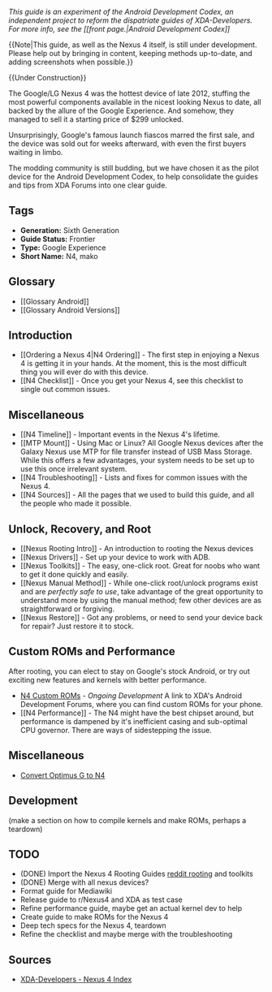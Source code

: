 *This guide is an experiment of the Android Development Codex, an independent project to reform the dispatriate guides of XDA-Developers. For more info, see the [[front page.|Android Development Codex]]*

{{Note|This guide, as well as the Nexus 4 itself, is still under development. Please help out by bringing in content, keeping methods up-to-date, and adding screenshots when possible.}}

{{Under Construction}}

The Google/LG Nexus 4 was the hottest device of late 2012, stuffing the most powerful components available in the nicest looking Nexus to date, all backed by the allure of the Google Experience. And somehow, they managed to sell it a starting price of $299 unlocked.

Unsurprisingly, Google's famous launch fiascos marred the first sale, and the device was sold out for weeks afterward, with even the first buyers waiting in limbo. 

The modding community is still budding, but we have chosen it as the pilot device for the Android Development Codex, to help consolidate the guides and tips from XDA Forums into one clear guide.

## Tags

* **Generation:** Sixth Generation
* **Guide Status:** Frontier
* **Type:** Google Experience
* **Short Name:** N4, mako

## Glossary

* [[Glossary Android]]
* [[Glossary Android Versions]]

## Introduction

* [[Ordering a Nexus 4|N4 Ordering]] - The first step in enjoying a Nexus 4 is getting it in your hands. At the moment, this is the most difficult thing you will ever do with this device.
* [[N4 Checklist]] - Once you get your Nexus 4, see this checklist to single out common issues.

## Miscellaneous

* [[N4 Timeline]] - Important events in the Nexus 4's lifetime.
* [[MTP Mount]] - Using Mac or Linux? All Google Nexus devices after the Galaxy Nexus use MTP for file transfer instead of USB Mass Storage. While this offers a few advantages, your system needs to be set up to use this once irrelevant system.
* [[N4 Troubleshooting]] - Lists and fixes for common issues with the Nexus 4.
* [[N4 Sources]] - All the pages that we used to build this guide, and all the people who made it possible.

## Unlock, Recovery, and Root

* [[Nexus Rooting Intro]] - An introduction to rooting the Nexus devices
* [[Nexus Drivers]] - Set up your device to work with ADB.
* [[Nexus Toolkits]] - The easy, one-click root. Great for noobs who want to get it done quickly and easily.
* [[Nexus Manual Method]] - While one-click root/unlock programs exist and are *perfectly safe to use*, take advantage of the great opportunity to understand more by using the manual method; few other devices are as straightforward or forgiving.
* [[Nexus Restore]] - Got any problems, or need to send your device back for repair? Just restore it to stock.

## Custom ROMs and Performance

After rooting, you can elect to stay on Google's stock Android, or try out exciting new features and kernels with better performance.

* [N4 Custom ROMs](http://forum.xda-developers.com/forumdisplay.php?f=1911) - *Ongoing Development* A link to XDA's Android Development Forums, where you can find custom ROMs for your phone.
* [[N4 Performance]] - The N4 might have the best chipset around, but performance is dampened by it's inefficient casing and sub-optimal CPU governor. There are ways of sidestepping the issue.

## Miscellaneous

* [Convert Optimus G to N4](http://forum.xda-developers.com/showthread.php?t=2099784)

## Development

(make a section on how to compile kernels and make ROMs, perhaps a teardown)

## TODO

* (DONE) Import the Nexus 4 Rooting Guides [reddit rooting](http://www.reddit.com/r/nexus4/comments/14kghb/how_to_unlockroot_your_nexus_4_with_adb_a/) and toolkits
* (DONE) Merge with all nexus devices?
* Format guide for Mediawiki
* Release guide to r/Nexus4 and XDA as test case
* Refine performance guide, maybe get an actual kernel dev to help
* Create guide to make ROMs for the Nexus 4
* Deep tech specs for the Nexus 4, teardown
* Refine the checklist and maybe merge with the troubleshooting

## Sources

* [XDA-Developers - Nexus 4 Index](http://forum.xda-developers.com/showthread.php?t=1975842)